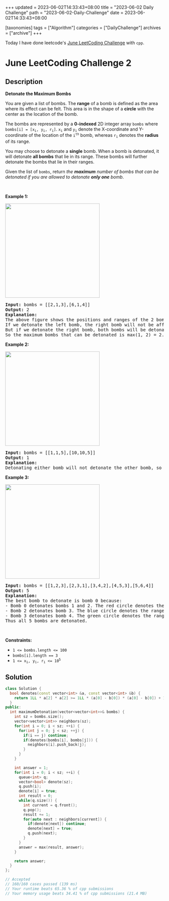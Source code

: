 +++
updated = 2023-06-02T14:33:43+08:00
title = "2023-06-02 Daily Challenge"
path = "2023-06-02-Daily-Challenge"
date = 2023-06-02T14:33:43+08:00

[taxonomies]
tags = ["Algorithm"]
categories = ["DailyChallenge"]
archives = ["archive"]
+++

Today I have done leetcode's [June LeetCoding Challenge](https://leetcode.com/problems/detonate-the-maximum-bombs/) with `cpp`.

<!-- more -->

# June LeetCoding Challenge 2

## Description

**Detonate the Maximum Bombs**

<p>You are given a list of bombs. The <strong>range</strong> of a bomb is defined as the area where its effect can be felt. This area is in the shape of a <strong>circle</strong> with the center as the location of the bomb.</p>

<p>The bombs are represented by a <strong>0-indexed</strong> 2D integer array <code>bombs</code> where <code>bombs[i] = [x<sub>i</sub>, y<sub>i</sub>, r<sub>i</sub>]</code>. <code>x<sub>i</sub></code> and <code>y<sub>i</sub></code> denote the X-coordinate and Y-coordinate of the location of the <code>i<sup>th</sup></code> bomb, whereas <code>r<sub>i</sub></code> denotes the <strong>radius</strong> of its range.</p>

<p>You may choose to detonate a <strong>single</strong> bomb. When a bomb is detonated, it will detonate <strong>all bombs</strong> that lie in its range. These bombs will further detonate the bombs that lie in their ranges.</p>

<p>Given the list of <code>bombs</code>, return <em>the <strong>maximum</strong> number of bombs that can be detonated if you are allowed to detonate <strong>only one</strong> bomb</em>.</p>

<p>&nbsp;</p>
<p><strong class="example">Example 1:</strong></p>
<img alt="" src="https://assets.leetcode.com/uploads/2021/11/06/desmos-eg-3.png" style="width: 300px; height: 300px;" />
<pre>
<strong>Input:</strong> bombs = [[2,1,3],[6,1,4]]
<strong>Output:</strong> 2
<strong>Explanation:</strong>
The above figure shows the positions and ranges of the 2 bombs.
If we detonate the left bomb, the right bomb will not be affected.
But if we detonate the right bomb, both bombs will be detonated.
So the maximum bombs that can be detonated is max(1, 2) = 2.
</pre>

<p><strong class="example">Example 2:</strong></p>
<img alt="" src="https://assets.leetcode.com/uploads/2021/11/06/desmos-eg-2.png" style="width: 300px; height: 300px;" />
<pre>
<strong>Input:</strong> bombs = [[1,1,5],[10,10,5]]
<strong>Output:</strong> 1
<strong>Explanation:
</strong>Detonating either bomb will not detonate the other bomb, so the maximum number of bombs that can be detonated is 1.
</pre>

<p><strong class="example">Example 3:</strong></p>
<img alt="" src="https://assets.leetcode.com/uploads/2021/11/07/desmos-eg1.png" style="width: 300px; height: 300px;" />
<pre>
<strong>Input:</strong> bombs = [[1,2,3],[2,3,1],[3,4,2],[4,5,3],[5,6,4]]
<strong>Output:</strong> 5
<strong>Explanation:</strong>
The best bomb to detonate is bomb 0 because:
- Bomb 0 detonates bombs 1 and 2. The red circle denotes the range of bomb 0.
- Bomb 2 detonates bomb 3. The blue circle denotes the range of bomb 2.
- Bomb 3 detonates bomb 4. The green circle denotes the range of bomb 3.
Thus all 5 bombs are detonated.
</pre>

<p>&nbsp;</p>
<p><strong>Constraints:</strong></p>

<ul>
	<li><code>1 &lt;= bombs.length&nbsp;&lt;= 100</code></li>
	<li><code>bombs[i].length == 3</code></li>
	<li><code>1 &lt;= x<sub>i</sub>, y<sub>i</sub>, r<sub>i</sub> &lt;= 10<sup>5</sup></code></li>
</ul>


## Solution

``` cpp
class Solution {
  bool denotes(const vector<int> &a, const vector<int> &b) {
    return 1LL * a[2] * a[2] >= 1LL * (a[0] - b[0]) * (a[0] - b[0]) + 1LL * (a[1] - b[1]) * (a[1] - b[1]);
  }
public:
  int maximumDetonation(vector<vector<int>>& bombs) {
    int sz = bombs.size();
    vector<vector<int>> neighbors(sz);
    for(int i = 0; i < sz; ++i) {
      for(int j = 0; j < sz; ++j) {
        if(i == j) continue;
        if(denotes(bombs[i], bombs[j])) {
          neighbors[i].push_back(j);
        }
      }
    }

    int answer = 1;
    for(int i = 0; i < sz; ++i) {
      queue<int> q;
      vector<bool> denote(sz);
      q.push(i);
      denote[i] = true;
      int result = 0;
      while(q.size()) {
        int current = q.front();
        q.pop();
        result += 1;
        for(auto next : neighbors[current]) {
          if(denote[next]) continue;
          denote[next] = true;
          q.push(next);
        }
      }
      answer = max(result, answer);
    }

    return answer;
  }
};

// Accepted
// 160/160 cases passed (139 ms)
// Your runtime beats 65.36 % of cpp submissions
// Your memory usage beats 34.41 % of cpp submissions (21.4 MB)
```
